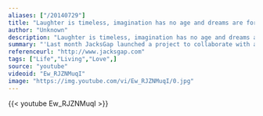 ```yaml
---
aliases: ["/20140729"]
title: "Laughter is timeless, imagination has no age and dreams are forever."
author: "Unknown"
description: "Laughter is timeless, imagination has no age and dreams are forever. - Unknown quotes from GetInspired365.com"
summary: "'Last month JacksGap launched a project to collaborate with as many people as possible on one video. We asked our audience to send in video messages via Skype answering the question - 'What do you love?' We received over 2500 submissions from twenty different countries in fifteen different languages. We'd like to thank everyone who took part in this project. It's incredibly exciting for us to work with you the audience to produce a different type of video. We're really proud of the result! '"
referenceurl: "http://www.jacksgap.com"
tags: ["Life","Living","Love",]
source: "youtube"
videoid: "Ew_RJZNMuqI"
image: "https://img.youtube.com/vi/Ew_RJZNMuqI/0.jpg"
---
```


{{< youtube Ew_RJZNMuqI >}}
